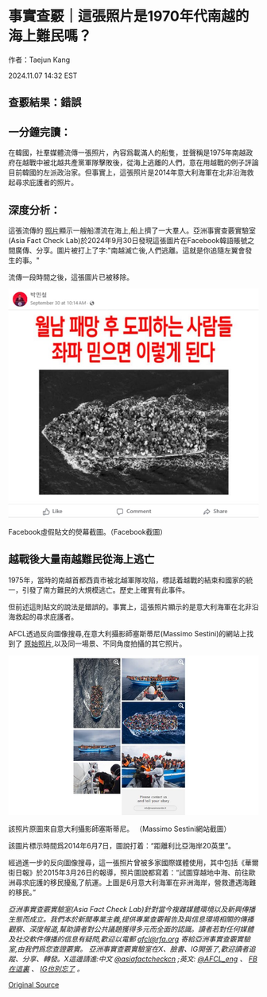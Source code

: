 # 事實查覈｜這張照片是1970年代南越的海上難民嗎？

作者：Taejun Kang

2024.11.07 14:32 EST

## 查覈結果：錯誤

## 一分鐘完讀：

在韓國，社羣媒體流傳一張照片，內容爲載滿人的船隻，並聲稱是1975年南越政府在越戰中被北越共產黨軍隊擊敗後，從海上逃離的人們，意在用越戰的例子評論目前韓國的左派政治家。但事實上，這張照片是2014年意大利海軍在北非沿海救起尋求庇護者的照片。

## 深度分析：

這張流傳的 [照片](https://perma.cc/GL7U-SZ5D)顯示一艘船漂流在海上,船上擠了一大羣人。亞洲事實查覈實驗室(Asia Fact Check Lab)於2024年9月30日發現這張圖片在Facebook韓語賬號之間廣傳、分享。圖片被打上了字:"南越滅亡後,人們逃離。這就是你追隨左翼會發生的事。"

流傳一段時間之後，這張圖片已被移除。

![Copy of p1.png](images/WDGVP42ZWZLTSBZSLLAWWEKTXQ.png)

Facebook虛假貼文的熒幕截圖。（Facebook截圖）

## 越戰後大量南越難民從海上逃亡

1975年，當時的南越首都西貢市被北越軍隊攻陷，標誌着越戰的結束和國家的統一，引發了南方難民的大規模逃亡。歷史上確實有此事件。

但前述這則貼文的說法是錯誤的。事實上，這張照片顯示的是意大利海軍在北非沿海救起的尋求庇護者。

AFCL透過反向圖像搜尋,在意大利攝影師塞斯蒂尼(Massimo Sestini)的網站上找到了 [原始照片](https://www.massimosestini.it/wru.html),以及同一場景、不同角度拍攝的其它照片。

![Copy of p2.png](images/RJ4NVAKYXJGAGJOW4GJOJ63YKI.png)

該照片原圖來自意大利攝影師塞斯蒂尼。 （Massimo Sestini網站截圖）

該圖片標示時間爲2014年6月7日，圖說打着：“距離利比亞海岸20英里”。

經過進一步的反向圖像搜尋，這一張照片曾被多家國際媒體使用，其中包括《華爾街日報》於2015年3月26日的報導，照片圖說都寫着：“試圖穿越地中海、前往歐洲尋求庇護的移民擾亂了航運。上圖是6月意大利海軍在非洲海岸，營救遭遇海難的移民。”

*亞洲事實查覈實驗室(Asia Fact Check Lab)針對當今複雜媒體環境以及新興傳播生態而成立。我們本於新聞專業主義,提供專業查覈報告及與信息環境相關的傳播觀察、深度報道,幫助讀者對公共議題獲得多元而全面的認識。讀者若對任何媒體及社交軟件傳播的信息有疑問,歡迎以電郵*  [*afcl@rfa.org*](mailto:afcl@rfa.org)  *寄給亞洲事實查覈實驗室,由我們爲您查證覈實。* *亞洲事實查覈實驗室在X、臉書、IG開張了,歡迎讀者追蹤、分享、轉發。X這邊請進:中文*  [*@asiafactcheckcn*](https://twitter.com/asiafactcheckcn)  *;英文:*  [*@AFCL\_eng*](https://twitter.com/AFCL_eng)  *、*  [*FB在這裏*](https://www.facebook.com/asiafactchecklabcn)  *、*  [*IG也別忘了*](https://www.instagram.com/asiafactchecklab/)  *。*



[Original Source](https://www.rfa.org/mandarin/shishi-hecha/hc-1970s-south-vietnam-refugees-11072024143209.html)